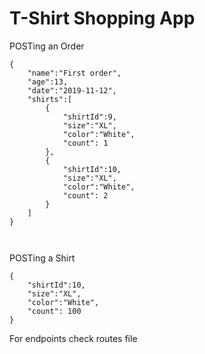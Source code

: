 # T-Shirt Shopping App
POSTing an Order
```
{
	"name":"First order",
	"age":13,
	"date":"2019-11-12",
	"shirts":[
		{
			"shirtId":9,
			"size":"XL",
			"color":"White",
			"count": 1
		},
		{
			"shirtId":10,
			"size":"XL",
			"color":"White",
			"count": 2
		}
	]
}



```
POSTing a Shirt
```
{
    "shirtId":10,
    "size":"XL",
    "color":"White",
    "count": 100
}
```
For endpoints check routes file
